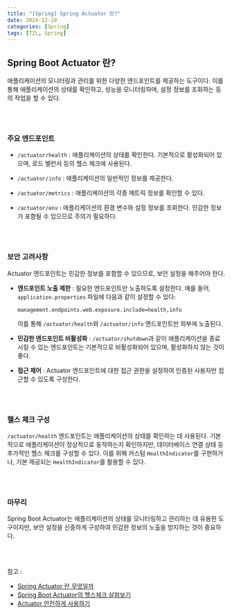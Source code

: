 ```yaml
---
title: "[Spring] Spring Actuator 란?"
date: 2024-12-19
categories: [Spring]
tags: [TIL, Spring]
---
```


## Spring Boot Actuator 란?

애플리케이션의 모니터링과 관리를 위한 다양한 엔드포인트를 제공하는 도구이다. 이를 통해 애플리케이션의 상태를 확인하고, 성능을 모니터링하며, 설정 정보를 조회하는 등의 작업을 할 수 있다.

<br /><br />

### 주요 엔드포인트

- `/actuator/health` : 애플리케이션의 상태를 확인한다. 기본적으로 활성화되어 있으며, 로드 밸런서 등의 헬스 체크에 사용된다.

- `/actuator/info` : 애플리케이션의 일반적인 정보를 제공한다.

- `/actuator/metrics` : 애플리케이션의 각종 메트릭 정보를 확인할 수 있다.

- `/actuator/env` : 애플리케이션의 환경 변수와 설정 정보를 조회한다. 민감한 정보가 포함될 수 있으므로 주의가 필요하다.

<br /><br />

### 보안 고려사항

Actuator 엔드포인트는 민감한 정보를 포함할 수 있으므로, 보안 설정을 해주어야 한다.

- **엔드포인트 노출 제한** : 필요한 엔드포인트만 노출하도록 설정한다. 예를 들어, `application.properties` 파일에 다음과 같이 설정할 수 있다:

    ```
    management.endpoints.web.exposure.include=health,info
    ```

    이를 통해 `/actuator/health`와 `/actuator/info` 엔드포인트만 외부에 노출된다.

- **민감한 엔드포인트 비활성화** : `/actuator/shutdown`과 같이 애플리케이션을 종료시킬 수 있는 엔드포인트는 기본적으로 비활성화되어 있으며, 활성화하지 않는 것이 좋다.

- **접근 제어** : Actuator 엔드포인트에 대한 접근 권한을 설정하여 인증된 사용자만 접근할 수 있도록 구성한다.

<br /><br />

### 헬스 체크 구성

`/actuator/health` 엔드포인트는 애플리케이션의 상태를 확인하는 데 사용된다. 기본적으로 애플리케이션이 정상적으로 동작하는지 확인하지만, 데이터베이스 연결 상태 등 추가적인 헬스 체크를 구성할 수 있다. 이를 위해 커스텀 `HealthIndicator`를 구현하거나, 기본 제공되는 `HealthIndicator`를 활용할 수 있다.

<br /><br />

### 마무리

Spring Boot Actuator는 애플리케이션의 상태를 모니터링하고 관리하는 데 유용한 도구이지만, 보안 설정을 신중하게 구성하여 민감한 정보의 노출을 방지하는 것이 중요하다.

<br /><br />

참고 : 
- [Spring Actuator 란 무엇일까](https://tweety1121.tistory.com/entry/Spring-Actuator-%EB%9E%80-%EB%AC%B4%EC%97%87%EC%9D%BC%EA%B9%8C#google_vignette)
- [Spring Boot Actuator의 헬스체크 살펴보기](https://toss.tech/article/how-to-work-health-check-in-spring-boot-actuator)
- [Actuator 안전하게 사용하기](https://techblog.woowahan.com/9232/)

